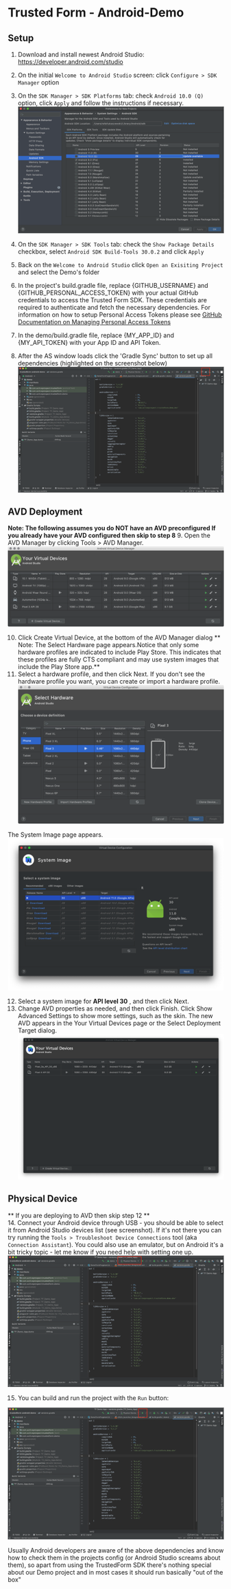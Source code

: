 # Trusted Form - Android-Demo

## Setup 

1. Download and install newest Android Studio: https://developer.android.com/studio
2. On the initial `Welcome to Android Studio` screen: click `Configure > SDK Manager` option
3. On the `SDK Manager > SDK Platforms` tab: check `Android 10.0 (Q)` option, click `Apply` and follow the instructions if necessary.
![SDK Manager](/images/1-as-sdk-manager-1.png )

4. On the `SDK Manager > SDK Tools` tab: check the `Show Package Details` checkbox, select `Android SDK Build-Tools 30.0.2` and click `Apply`
5. Back on the `Welcome to Android Studio` click `Open an Exisiting Project` and select the Demo's folder
6. In the project's build.gradle file, replace {GITHUB_USERNAME} and {GITHUB_PERSONAL_ACCESS_TOKEN} with your actual GitHub credentials to access the Trusted Form SDK. These credentials are required to authenticate and fetch the necessary dependencies. For information on how to setup Personal Access Tokens please see [GitHub Documentation on Managing Personal Access Tokens](https://docs.github.com/en/enterprise-server@3.6/authentication/keeping-your-account-and-data-secure/managing-your-personal-access-tokens)
7. In the demo/build.gradle file, replace {MY_APP_ID} and {MY_API_TOKEN} with your App ID and API Token.
8. After the AS window loads click the 'Gradle Sync' button to set up all dependencies (highlighted on the screenshot below)
![Gradle sync](/images/2-as-sync.png)

## AVD Deployment
**Note: The following assumes you do NOT have an AVD preconfigured If you already have your AVD configured then skip to step 8**
9. Open the AVD Manager by clicking Tools > AVD Manager.
![Your AVDs](/images/3-avd-manager_2x.png)

10. Click Create Virtual Device, at the bottom of the AVD Manager dialog
   ** Note: The Select Hardware page appears.Notice that only some hardware profiles are indicated to include Play Store. This indicates that these profiles are fully CTS compliant and may use system images that include the Play Store app.**
11. Select a hardware profile, and then click Next. If you don't see the hardware profile you want, you can create or import a hardware profile.
![Create AVD](/images/4-avd-manager-device_2x.png)

  The System Image page appears. 
![AVD System Image](/images/5-avd-system-image.png) 

12. Select a system image for **API level 30** , and then click Next.
13. Change AVD properties as needed, and then click Finish.
    Click Show Advanced Settings to show more settings, such as the skin.
    The new AVD appears in the Your Virtual Devices page or the Select Deployment Target dialog.
![AVD](/images/6-avd-manager-system_2x.png)


## Physical Device 
  ** If you are deploying to AVD then skip step 12 **  
14. Connect your Android device through USB - you should be able to select it from Android Studio devices list (see screenshot). If it's not there you can try running the `Tools > Troubleshoot Device Connections` tool (aka `Connection Assistant`). You could also use an emulator, but on Android it's a bit tricky topic - let me know if you need help with setting one up.
![Physical Device](/images/7-as-physical-device.png)

15. You can build and run the project with the `Run` button:

![Run](/images/as-run.png)

Usually Android developers are aware of the above dependencies and know how to check them in the projects config (or Android Studio screams about them), so apart from using the TrustedForm SDK there's nothing special about our Demo project and in most cases it should run basically "out of the box"



